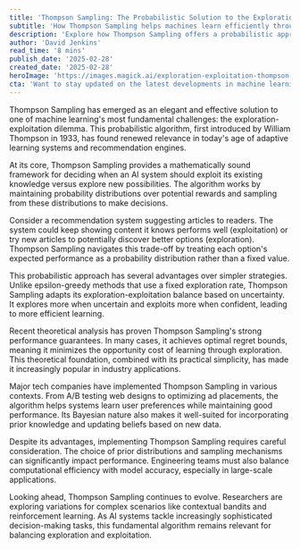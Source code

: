 ```yaml
---
title: 'Thompson Sampling: The Probabilistic Solution to the Exploration-Exploitation Dilemma'
subtitle: 'How Thompson Sampling helps machines learn efficiently through balanced exploration'
description: 'Explore how Thompson Sampling offers a probabilistic approach to the exploration-exploitation dilemma in machine learning. This elegant algorithm helps AI systems balance between leveraging known solutions and discovering new possibilities, leading to more efficient adaptive learning.'
author: 'David Jenkins'
read_time: '8 mins'
publish_date: '2025-02-28'
created_date: '2025-02-28'
heroImage: 'https://images.magick.ai/exploration-exploitation-thompson-sampling.jpg'
cta: 'Want to stay updated on the latest developments in machine learning algorithms and AI optimization? Follow us on LinkedIn for in-depth analysis and insights from industry experts!'
---
```


Thompson Sampling has emerged as an elegant and effective solution to one of machine learning's most fundamental challenges: the exploration-exploitation dilemma. This probabilistic algorithm, first introduced by William Thompson in 1933, has found renewed relevance in today's age of adaptive learning systems and recommendation engines.

At its core, Thompson Sampling provides a mathematically sound framework for deciding when an AI system should exploit its existing knowledge versus explore new possibilities. The algorithm works by maintaining probability distributions over potential rewards and sampling from these distributions to make decisions.

Consider a recommendation system suggesting articles to readers. The system could keep showing content it knows performs well (exploitation) or try new articles to potentially discover better options (exploration). Thompson Sampling navigates this trade-off by treating each option's expected performance as a probability distribution rather than a fixed value.

This probabilistic approach has several advantages over simpler strategies. Unlike epsilon-greedy methods that use a fixed exploration rate, Thompson Sampling adapts its exploration-exploitation balance based on uncertainty. It explores more when uncertain and exploits more when confident, leading to more efficient learning.

Recent theoretical analysis has proven Thompson Sampling's strong performance guarantees. In many cases, it achieves optimal regret bounds, meaning it minimizes the opportunity cost of learning through exploration. This theoretical foundation, combined with its practical simplicity, has made it increasingly popular in industry applications.

Major tech companies have implemented Thompson Sampling in various contexts. From A/B testing web designs to optimizing ad placements, the algorithm helps systems learn user preferences while maintaining good performance. Its Bayesian nature also makes it well-suited for incorporating prior knowledge and updating beliefs based on new data.

Despite its advantages, implementing Thompson Sampling requires careful consideration. The choice of prior distributions and sampling mechanisms can significantly impact performance. Engineering teams must also balance computational efficiency with model accuracy, especially in large-scale applications.

Looking ahead, Thompson Sampling continues to evolve. Researchers are exploring variations for complex scenarios like contextual bandits and reinforcement learning. As AI systems tackle increasingly sophisticated decision-making tasks, this fundamental algorithm remains relevant for balancing exploration and exploitation.